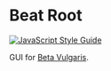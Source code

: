 # Beat Root
[![JavaScript Style Guide](https://img.shields.io/badge/code_style-standard-brightgreen.svg)](https://standardjs.com)

GUI for [Beta Vulgaris](https://github.com/leweucho/beta-vulgaris).
